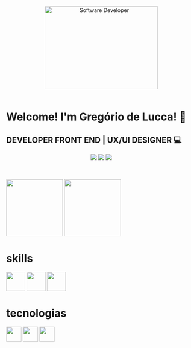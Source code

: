 <div align="center">
<img align="center"src="https://camo.githubusercontent.com/19db51af5f90f1b152bc0b9078f5fe97053955be5074f03f17019c70345bdcdb/68747470733a2f2f6d69726f2e6d656469756d2e636f6d2f6d61782f313336302f302a37513379765349765f7430696f4a2d5a2e676966" alt="Software Developer" width="300px" height="220px">
</div>
</br>
<div align="left">
    <h1 align="left">Welcome! I'm Gregório de Lucca! 👋</h1>
    <h2> DEVELOPER FRONT END | UX/UI DESIGNER 💻 </h2>
</div>
<div align="center">

  <a href="https://wa.me/5511971108462?text=Ol%C3%A1+%21+bem+vindo%2C+o+que+deseja+%3F" target="_blank"><img src="https://img.shields.io/badge/whatsapp-2ecc71?style=for-the-badge&logo=whatsapp&logoColor=white" target="_blank"></a>
  <a href="https://www.linkedin.com/in/gregoriodelucca/" target="_blank"><img src="https://img.shields.io/badge/-LinkedIn-%230077B5?style=for-the-badge&logo=linkedin&logoColor=white" target="_blank"></a> 
  <a href="mailto:gregoriodelucca@gmail.com"><img src="https://img.shields.io/badge/-gmail-%23333?style=for-the-badge&logo=gmail&logoColor=e74c3c" target="_blank"></a>
</div>
<br/>
</br>

<div align="left" >
    <img  height="150em"   src="https://github-readme-stats.vercel.app/api?username=gregoriodelucca&count_private=true&include_all_commits=true&show_icons=true&theme=dracula&hide_border=false&show_owner=true"/>
    <img height="150em"    src="https://github-readme-stats.vercel.app/api/top-langs/?username=gregoriodelucca&theme=dracula&hide_border=false&&layout=compact"/>
</div>
<div align="left">
  <h1>skills</h1>
      <img height="50em" src="https://cdn.jsdelivr.net/gh/devicons/devicon@latest/icons/javascript/javascript-original.svg" />
      <img height="50em" src="https://cdn.jsdelivr.net/gh/devicons/devicon@latest/icons/react/react-original-wordmark.svg" />
      <img height="50em" src="https://codigosimples.net/wp-content/uploads/2017/03/nodejs.png" />
</div>
<div align="left">
  <h1>tecnologias</h1>
      <img height="40em"  src="https://cdn.jsdelivr.net/gh/devicons/devicon@latest/icons/aftereffects/aftereffects-original.svg" />
      <img height="40em" src="https://cdn.jsdelivr.net/gh/devicons/devicon@latest/icons/premierepro/premierepro-original.svg" />
      <img height="40em" src="https://cdn.jsdelivr.net/gh/devicons/devicon@latest/icons/figma/figma-original.svg" />
</div>



